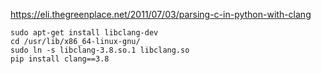 https://eli.thegreenplace.net/2011/07/03/parsing-c-in-python-with-clang


	sudo apt-get install libclang-dev
	cd /usr/lib/x86_64-linux-gnu/
	sudo ln -s libclang-3.8.so.1 libclang.so
	pip install clang==3.8

